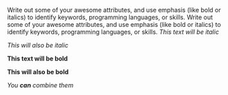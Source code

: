 Write out some of your awesome attributes, and use emphasis (like bold or italics) to identify keywords, programming languages, or skills. Write out some of your awesome attributes, and use emphasis (like bold or italics) to identify keywords, programming languages, or skills. *This text will be italic*

_This will also be italic_

**This text will be bold**

__This will also be bold__

_You **can** combine them_
